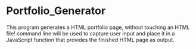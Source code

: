 # Portfolio_Generator
This program generates a HTML portfolio page, without touching an HTML file! command line will be used to capture user input and place it in a JavaScript function that provides the finished HTML page as output.
